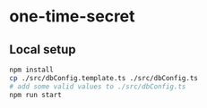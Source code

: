 # one-time-secret

## Local setup
```bash
npm install
cp ./src/dbConfig.template.ts ./src/dbConfig.ts
# add some valid values to ./src/dbConfig.ts
npm run start
```
